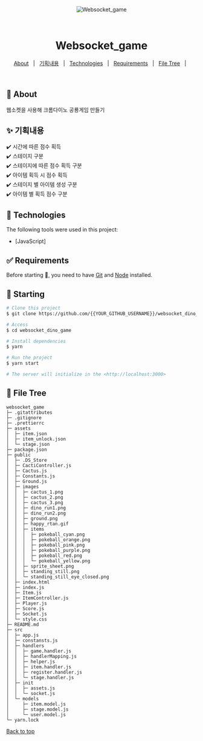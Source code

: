 <div align="center" id="top"> 
  <img src="./.github/app.gif" alt="Websocket_game" />

&#xa0;

</div>

<h1 align="center">Websocket_game</h1>

<p align="center">
  <a href="#dart-about">About</a> &#xa0; | &#xa0; 
  <a href="#sparkles-기획내용">기획내용</a> &#xa0; | &#xa0;
  <a href="#rocket-technologies">Technologies</a> &#xa0; | &#xa0;
  <a href="#white_check_mark-requirements">Requirements</a> &#xa0; | &#xa0;
  <a href="#open_file_folder-filetree">File Tree</a> &#xa0; | &#xa0;
</p>

<br>

## :dart: About

웹소켓을 사용해 크롬다이노 공룡게임 만들기

## :sparkles: 기획내용

:heavy_check_mark: 시간에 따른 점수 획득\
:heavy_check_mark: 스테이지 구분\
:heavy_check_mark: 스테이지에 따른 점수 획득 구분\
:heavy_check_mark: 아이템 획득 시 점수 획득\
:heavy_check_mark: 스테이지 별 아이템 생성 구분\
:heavy_check_mark: 아이템 별 획득 점수 구분

## :rocket: Technologies

The following tools were used in this project:

- [JavaScript]

## :white_check_mark: Requirements

Before starting :checkered_flag:, you need to have [Git](https://git-scm.com) and [Node](https://nodejs.org/en/) installed.

## :checkered_flag: Starting

```bash
# Clone this project
$ git clone https://github.com/{{YOUR_GITHUB_USERNAME}}/websocket_dino_game

# Access
$ cd websocket_dino_game

# Install dependencies
$ yarn

# Run the project
$ yarn start

# The server will initialize in the <http://localhost:3000>
```

## :open_file_folder: File Tree

```
websocket_game
├─ .gitattributes
├─ .gitignore
├─ .prettierrc
├─ assets
│  ├─ item.json
│  ├─ item_unlock.json
│  └─ stage.json
├─ package.json
├─ public
│  ├─ .DS_Store
│  ├─ CactiController.js
│  ├─ Cactus.js
│  ├─ Constants.js
│  ├─ Ground.js
│  ├─ images
│  │  ├─ cactus_1.png
│  │  ├─ cactus_2.png
│  │  ├─ cactus_3.png
│  │  ├─ dino_run1.png
│  │  ├─ dino_run2.png
│  │  ├─ ground.png
│  │  ├─ happy_rtan.gif
│  │  ├─ items
│  │  │  ├─ pokeball_cyan.png
│  │  │  ├─ pokeball_orange.png
│  │  │  ├─ pokeball_pink.png
│  │  │  ├─ pokeball_purple.png
│  │  │  ├─ pokeball_red.png
│  │  │  └─ pokeball_yellow.png
│  │  ├─ sprite_sheet.png
│  │  ├─ standing_still.png
│  │  └─ standing_still_eye_closed.png
│  ├─ index.html
│  ├─ index.js
│  ├─ Item.js
│  ├─ ItemController.js
│  ├─ Player.js
│  ├─ Score.js
│  ├─ Socket.js
│  └─ style.css
├─ README.md
├─ src
│  ├─ app.js
│  ├─ constansts.js
│  ├─ handlers
│  │  ├─ game.handler.js
│  │  ├─ handlerMapping.js
│  │  ├─ helper.js
│  │  ├─ item.handler.js
│  │  ├─ register.handler.js
│  │  └─ stage.handler.js
│  ├─ init
│  │  ├─ assets.js
│  │  └─ socket.js
│  └─ models
│     ├─ item.model.js
│     ├─ stage.model.js
│     └─ user.model.js
└─ yarn.lock

```

<a href="#top">Back to top</a>
